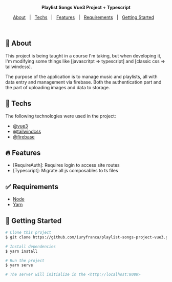 <p align="center">
  <strong>Playlist Songs Vue3 Project + Typescript</strong>
</p>

<p align="center">
  <a href="#dart-about">About</a> &#xa0; | &#xa0; 
  <a href="#rocket-techs">Techs</a> &#xa0; | &#xa0;
  <a href="#fire-features">Features</a> &#xa0; | &#xa0;
  <a href="#white_check_mark-requirements">Requirements</a> &#xa0; | &#xa0;
  <a href="#checkered_flag-getting-started">Getting Started</a> &#xa0; &#xa0;
</p>

<br>

## :dart: About

<p>
  This project is being taught in a course I'm taking, but when developing it, I'm modifying some things like [javascritpt => typescript] and [classic css => tailwindcss].
</p>

<p>
  The purpose of the application is to manage music and playlists, all with data entry and management via firebase. Both the authentication part and the part of uploading images and data to storage.
</p>
   
    
## :rocket: Techs

The following technologies were used in the project:

- [@vue3](https://vuejs.org/)
- [@tailwindcss](https://tailwindcss.com/)
- [@firebase](https://firebase.google.com/)

## :fire: Features

- [RequireAuth]: Requires login to access site routes
- [Typescript]: Migrate all js composables to ts files

## :white_check_mark: Requirements

- [Node](https://nodejs.org/en/)
- [Yarn](https://yarnpkg.com/lang/en/)

## :checkered_flag: Getting Started

```bash
# Clone this project
$ git clone https://github.com/iuryfranca/playlist-songs-project-vue3.git

# Install dependencies
$ yarn install

# Run the project
$ yarn serve

# The server will initialize in the <http://localhost:8080>
```
